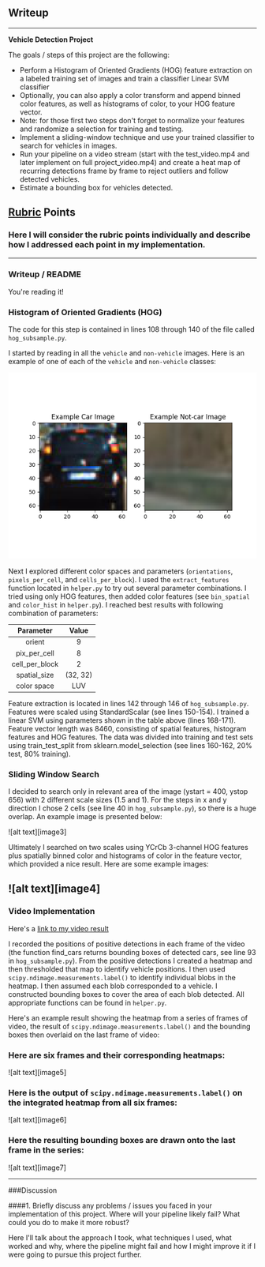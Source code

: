 ## Writeup
---

**Vehicle Detection Project**

The goals / steps of this project are the following:

* Perform a Histogram of Oriented Gradients (HOG) feature extraction on a labeled training set of images and train a classifier Linear SVM classifier
* Optionally, you can also apply a color transform and append binned color features, as well as histograms of color, to your HOG feature vector. 
* Note: for those first two steps don't forget to normalize your features and randomize a selection for training and testing.
* Implement a sliding-window technique and use your trained classifier to search for vehicles in images.
* Run your pipeline on a video stream (start with the test_video.mp4 and later implement on full project_video.mp4) and create a heat map of recurring detections frame by frame to reject outliers and follow detected vehicles.
* Estimate a bounding box for vehicles detected.

[//]: # (Image References)
[image1]: ./output/car_not_car.png

## [Rubric](https://review.udacity.com/#!/rubrics/513/view) Points
### Here I will consider the rubric points individually and describe how I addressed each point in my implementation.  

---
### Writeup / README

You're reading it!

### Histogram of Oriented Gradients (HOG)

The code for this step is contained in lines 108 through 140 of the file called `hog_subsample.py`.  

I started by reading in all the `vehicle` and `non-vehicle` images.  Here is an example of one of each of the `vehicle` and `non-vehicle` classes:

![alt text][image1]

Next I explored different color spaces and parameters (`orientations`, `pixels_per_cell`, and `cells_per_block`). I used the `extract_features` function located in `helper.py` to try out several parameter combinations.
I tried using only HOG features, then added color features (see `bin_spatial` and `color_hist` in `helper.py`).
I reached best results with following combination of parameters:

| Parameter     | Value| 
|:-------------:|:-------------:| 
| orient        | 9        | 
| pix_per_cell  | 8      |
| cell_per_block| 2      |
| spatial_size  | (32, 32)        |
| color space | LUV      |

Feature extraction is located in lines 142 through 146 of `hog_subsample.py`. Features were scaled using StandardScalar (see lines 150-154).
I trained a linear SVM using parameters shown in the table above (lines 168-171). Feature vector length was 8460, consisting of spatial features, histogram features and HOG features. The data was divided into training and test sets using train_test_split from sklearn.model_selection (see lines 160-162, 20% test, 80% training).


### Sliding Window Search

I decided to search only in relevant area of the image (ystart = 400, ystop 656) with 2 different scale sizes (1.5 and 1). For the steps in x and y direction I chose 2 cells (see line 40 in `hog_subsample.py`), so there is a huge overlap. An example image is presented below:

![alt text][image3]

Ultimately I searched on two scales using YCrCb 3-channel HOG features plus spatially binned color and histograms of color in the feature vector, which provided a nice result.  Here are some example images:

![alt text][image4]
---

### Video Implementation

Here's a [link to my video result](./output/project_video.mp4)


I recorded the positions of positive detections in each frame of the video (the function find_cars returns bounding boxes of detected cars, see line 93 in `hog_subsample.py`). From the positive detections I created a heatmap and then thresholded that map to identify vehicle positions. I then used `scipy.ndimage.measurements.label()` to identify individual blobs in the heatmap.  I then assumed each blob corresponded to a vehicle. I constructed bounding boxes to cover the area of each blob detected. All appropriate functions can be found in `helper.py`.

Here's an example result showing the heatmap from a series of frames of video, the result of `scipy.ndimage.measurements.label()` and the bounding boxes then overlaid on the last frame of video:

### Here are six frames and their corresponding heatmaps:

![alt text][image5]

### Here is the output of `scipy.ndimage.measurements.label()` on the integrated heatmap from all six frames:
![alt text][image6]

### Here the resulting bounding boxes are drawn onto the last frame in the series:
![alt text][image7]



---

###Discussion

####1. Briefly discuss any problems / issues you faced in your implementation of this project.  Where will your pipeline likely fail?  What could you do to make it more robust?

Here I'll talk about the approach I took, what techniques I used, what worked and why, where the pipeline might fail and how I might improve it if I were going to pursue this project further.  

